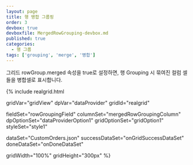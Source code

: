 ```yaml
---
layout: page
title: 행 병합 그룹핑
order: 3
devbox: true
devboxfile: MergedRowGrouping-devbox.md
published: true
categories:
  - 행 그룹
tags: ['grouping', 'merge', '병합']
---
```


그리드 rowGroup.merged 속성을 true로 설정하면, 행 Grouping 시 묶여진 컬럼 셀들을 병합셀로 표시합니다. 

<script>
var onGridSuccessDataSet = function(data, textStatus, jqXHR) {
  dataProvider.setRows(data);
}
var onDoneDataSet = function() {
  gridView.setPanel({visible: true})
  gridView.setRowGroup({mergeMode:true, expandedAdornments: "footer", collapsedAdornments:"footer"})
}
</script>

{% include realgrid.html

  gridVar="gridView"
  dpVar="dataProvider"
  gridId="realgrid"

  fieldSet="rowGroupingField"
  columnSet="mergedRowGroupingColumn"
  dpOptionSet="dataProviderOption1"
  gridOptionSet="gridOption1"
  styleSet="style1"

  dataSet="CustomOrders.json"
  successDataSet="onGridSuccessDataSet"  
  doneDataSet="onDoneDataSet"

  gridWidth="100%"
  gridHeight="300px" %}